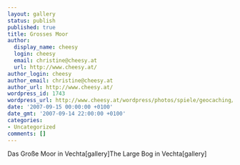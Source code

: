 ```yaml
---
layout: gallery
status: publish
published: true
title: Grosses Moor
author:
  display_name: cheesy
  login: cheesy
  email: christine@cheesy.at
  url: http://www.cheesy.at/
author_login: cheesy
author_email: christine@cheesy.at
author_url: http://www.cheesy.at/
wordpress_id: 1743
wordpress_url: http://www.cheesy.at/wordpress/photos/spiele/geocaching/x2007/grosses-moor/
date: '2007-09-15 00:00:00 +0100'
date_gmt: '2007-09-14 22:00:00 +0100'
categories:
- Uncategorized
comments: []
---
```

<!--:de-->Das Große Moor in Vechta[gallery]<!--:--><!--:en-->The Large Bog in Vechta[gallery]<!--:-->
